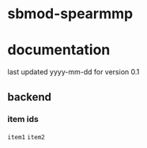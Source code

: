 # sbmod-spearmmp
# documentation
last updated yyyy-mm-dd for version 0.1

## backend
### item ids
`item1`
`item2`
